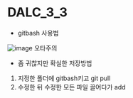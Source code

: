 # DALC_3_3
* gitbash 사용법

![image](https://user-images.githubusercontent.com/80568037/183271327-f57d60e8-b6cc-4d9b-bc3d-7059dba4fcf0.png)
오타주의

* 좀 귀찮지만 확실한 저장방법
1. 지정한 폴더에 gitbash키고 git pull
2. 수정한 뒤 수정한 모든 파일 끌어다가 add
